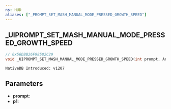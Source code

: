 ```yaml
---
ns: HUD
aliases: ["_PROMPT_SET_MASH_MANUAL_MODE_PRESSED_GROWTH_SPEED"]
---
```

## _UIPROMPT_SET_MASH_MANUAL_MODE_PRESSED_GROWTH_SPEED

```c
// 0x56DBB26F98582C29
void _UIPROMPT_SET_MASH_MANUAL_MODE_PRESSED_GROWTH_SPEED(int prompt, Any p1);
```

```
NativeDB Introduced: v1207
```

## Parameters
* **prompt**:
* **p1**:
